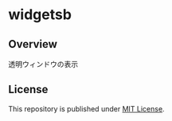 # widgetsb

## Overview

透明ウィンドウの表示

## License

This repository is published under [MIT License](LICENSE).




